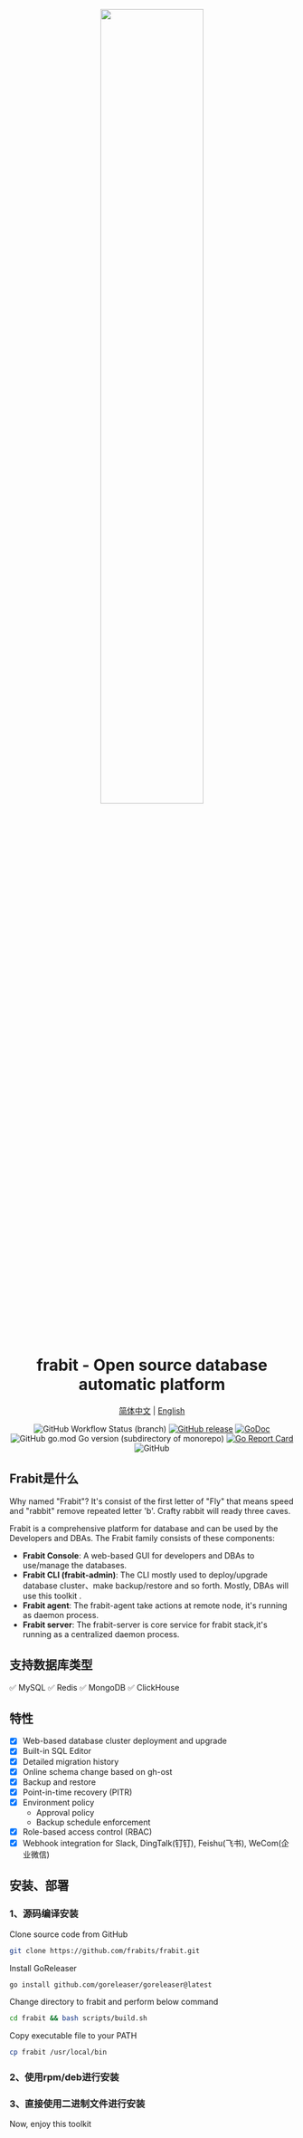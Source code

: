 <div align="center">
<p></p><p></p>
<p align="center" >
<img src="https://raw.githubusercontent.com/frabits/frabit/main/docs/images/dblist.png" width="60%" />
</p>
<h1>frabit - Open source database automatic platform</h1>
    
[简体中文](https://github.com/frabits/frabit/blob/main/README_CN.md) | [English](https://github.com/frabits/frabit/blob/main/README.md)

![GitHub Workflow Status (branch)](https://img.shields.io/github/actions/workflow/status/frabits/frabit/release.yaml?branch=main)
[![GitHub release](https://img.shields.io/github/v/release/frabits/frabit)](https://github.com/frabits/frabit/releases)
[![GoDoc](https://pkg.go.dev/badge/github.com/frabits/frabit?utm_source=godoc)](https://godoc.org/github.com/frabits/frabit)
![GitHub go.mod Go version (subdirectory of monorepo)](https://img.shields.io/github/go-mod/go-version/frabits/frabit)
[![Go Report Card](https://goreportcard.com/badge/github.com/frabits/frabit)](https://goreportcard.com/report/github.com/frabits/frabit)
![GitHub](https://img.shields.io/github/license/frabits/frabit)
</div>

##  Frabit是什么 

Why named "Frabit"? It's consist of the first letter of "Fly" that means speed and "rabbit" remove repeated letter 'b'. 
Crafty rabbit will ready three caves.

Frabit is a comprehensive platform for database and can be  used by the Developers and DBAs. The Frabit family consists of these components:

- **Frabit Console**: A web-based GUI for developers and DBAs to use/manage the databases.
- **Frabit CLI (frabit-admin)**: The CLI mostly used to deploy/upgrade database cluster、make backup/restore and so forth. Mostly, DBAs will use this toolkit .
- **Frabit agent**: The frabit-agent take actions at remote node, it's running as daemon process.
- **Frabit server**: The frabit-server is core service for frabit stack,it's running as a centralized daemon process.


## 支持数据库类型

✅ MySQL  ✅ Redis ✅ MongoDB  ✅ ClickHouse

## 特性

- [x] Web-based database cluster deployment and upgrade
- [x] Built-in SQL Editor
- [x] Detailed migration history
- [x] Online schema change based on gh-ost
- [x] Backup and restore
- [x] Point-in-time recovery (PITR) 
- [x] Environment policy
    - Approval policy
    - Backup schedule enforcement  
- [x] Role-based access control (RBAC)
- [x] Webhook integration for Slack, DingTalk(钉钉), Feishu(飞书), WeCom(企业微信)

## 安装、部署

### 1、源码编译安装
Clone source code from GitHub

```bash
git clone https://github.com/frabits/frabit.git
```

Install GoReleaser

```bash
go install github.com/goreleaser/goreleaser@latest
```

Change directory to frabit and perform below command
```bash
cd frabit && bash scripts/build.sh
```

Copy executable file to your PATH
```bash
cp frabit /usr/local/bin
```

### 2、使用rpm/deb进行安装

### 3、直接使用二进制文件进行安装
Now, enjoy this toolkit
